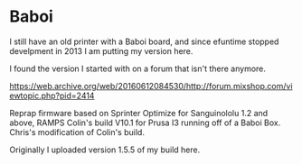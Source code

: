# Baboi
I still have an old printer with a Baboi board, and since efuntime stopped develpment in 2013 I am putting my version here.

I found the version I started with on a forum that isn't there anymore.

https://web.archive.org/web/20160612084530/http://forum.mixshop.com/viewtopic.php?pid=2414

 Reprap firmware based on Sprinter
 Optimize for Sanguinololu 1.2 and above, RAMPS 
 Colin's build V10.1 for Prusa I3 running off of a Baboi Box.
 Chris's modification of Colin's build.

Originally I uploaded version 1.5.5 of my build here.
